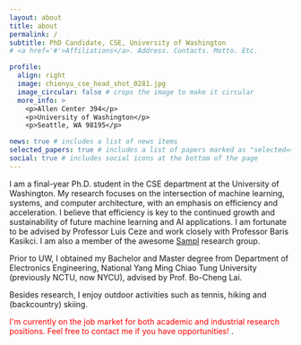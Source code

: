 ```yaml
---
layout: about
title: about
permalink: /
subtitle: PhD Candidate, CSE, University of Washington
# <a href='#'>Affiliations</a>. Address. Contacts. Motto. Etc.

profile:
  align: right
  image: chienyu_cse_head_shot_0281.jpg
  image_circular: false # crops the image to make it circular
  more_info: >
    <p>Allen Center 394</p>
    <p>University of Washington</p>
    <p>Seattle, WA 98195</p>

news: true # includes a list of news items
selected_papers: true # includes a list of papers marked as "selected={true}"
social: true # includes social icons at the bottom of the page
---
```


I am a final-year Ph.D. student in the CSE department at the University of Washington. My research focuses on the intersection of machine learning, systems, and computer architecture, with an emphasis on efficiency and acceleration. I believe that efficiency is key to the continued growth and sustainability of future machine learning and AI applications. I am fortunate to be advised by Professor Luis Ceze and work closely with Professor Baris Kasikci. I am also a member of the awesome [Sampl](https://sampl.cs.washington.edu) research group.

Prior to UW, I obtained my Bachelor and Master degree from Department of Electronics Engineering, National Yang Ming Chiao Tung University (previously NCTU, now NYCU), advised by Prof. Bo-Cheng Lai. 

Besides research, I enjoy outdoor activities such as tennis, hiking and (backcountry) skiing.

<span style="color:red">
I'm currently on the job market for both academic and industrial research positions. Feel free to contact me if you have opportunities!
</span>.